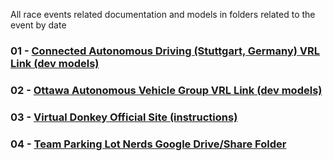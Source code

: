 All race events related documentation and models in folders related to the event by date

### 01 - [Connected Autonomous Driving (Stuttgart, Germany) VRL Link (dev models)](https://github.com/connected-autonomous-mobility/40-VirtualRacing)

### 02 - [Ottawa Autonomous Vehicle Group VRL Link (dev models)](https://github.com/Ottawa-Autonomous-Vehicle-Group/Simulator_racer)

### 03 - [Virtual Donkey Official Site (instructions)](https://docs.donkeycar.com/guide/simulator/#my-virtual-donkey)

### 04 - [Team Parking Lot Nerds Google Drive/Share Folder](https://drive.google.com/drive/u/1/folders/114vtkYxHFgTH4FBK0TLqwbsI0SnhLp4s)
